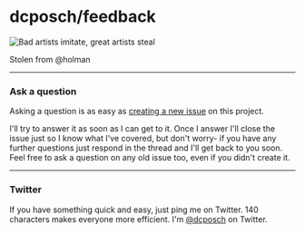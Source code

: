 # dcposch/feedback

![Bad artists imitate, great artists steal](http://i.imgur.com/xvFsunv.png)

Stolen from @holman

---

### Ask a question

Asking a question is as easy as
[creating a new issue](https://github.com/holman/feedback/issues/new) on this
project.

I'll try to answer it as soon as I can get to it. Once I answer I'll close the
issue just so I know what I've covered, but don't worry- if you have any further
questions just respond in the thread and I'll get back to you soon. Feel free to
ask a question on any old issue too, even if you didn't create it.


---

### Twitter

If you have something quick and easy, just ping me on Twitter. 140 characters
makes everyone more efficient. I'm [@dcposch](https://twitter.com/dcposch) on
Twitter.
